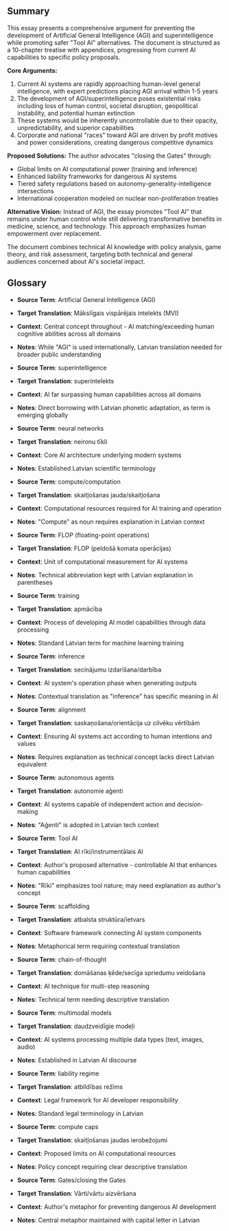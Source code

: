 ## Summary

This essay presents a comprehensive argument for preventing the development of Artificial General Intelligence (AGI) and superintelligence while promoting safer "Tool AI" alternatives. The document is structured as a 10-chapter treatise with appendices, progressing from current AI capabilities to specific policy proposals.

**Core Arguments:**
1. Current AI systems are rapidly approaching human-level general intelligence, with expert predictions placing AGI arrival within 1-5 years
2. The development of AGI/superintelligence poses existential risks including loss of human control, societal disruption, geopolitical instability, and potential human extinction
3. These systems would be inherently uncontrollable due to their opacity, unpredictability, and superior capabilities
4. Corporate and national "races" toward AGI are driven by profit motives and power considerations, creating dangerous competitive dynamics

**Proposed Solutions:**
The author advocates "closing the Gates" through:
- Global limits on AI computational power (training and inference)
- Enhanced liability frameworks for dangerous AI systems
- Tiered safety regulations based on autonomy-generality-intelligence intersections
- International cooperation modeled on nuclear non-proliferation treaties

**Alternative Vision:**
Instead of AGI, the essay promotes "Tool AI" that remains under human control while still delivering transformative benefits in medicine, science, and technology. This approach emphasizes human empowerment over replacement.

The document combines technical AI knowledge with policy analysis, game theory, and risk assessment, targeting both technical and general audiences concerned about AI's societal impact.

## Glossary

- **Source Term**: Artificial General Intelligence (AGI)
- **Target Translation**: Mākslīgais vispārējais intelekts (MVI)
- **Context**: Central concept throughout - AI matching/exceeding human cognitive abilities across all domains
- **Notes**: While "AGI" is used internationally, Latvian translation needed for broader public understanding

- **Source Term**: superintelligence
- **Target Translation**: superintelekts
- **Context**: AI far surpassing human capabilities across all domains
- **Notes**: Direct borrowing with Latvian phonetic adaptation, as term is emerging globally

- **Source Term**: neural networks
- **Target Translation**: neironu tīkli
- **Context**: Core AI architecture underlying modern systems
- **Notes**: Established Latvian scientific terminology

- **Source Term**: compute/computation
- **Target Translation**: skaitļošanas jauda/skaitļošana
- **Context**: Computational resources required for AI training and operation
- **Notes**: "Compute" as noun requires explanation in Latvian context

- **Source Term**: FLOP (floating-point operations)
- **Target Translation**: FLOP (peldošā komata operācijas)
- **Context**: Unit of computational measurement for AI systems
- **Notes**: Technical abbreviation kept with Latvian explanation in parentheses

- **Source Term**: training
- **Target Translation**: apmācība
- **Context**: Process of developing AI model capabilities through data processing
- **Notes**: Standard Latvian term for machine learning training

- **Source Term**: inference
- **Target Translation**: secinājumu izdarīšana/darbība
- **Context**: AI system's operation phase when generating outputs
- **Notes**: Contextual translation as "inference" has specific meaning in AI

- **Source Term**: alignment
- **Target Translation**: saskaņošana/orientācija uz cilvēku vērtībām
- **Context**: Ensuring AI systems act according to human intentions and values
- **Notes**: Requires explanation as technical concept lacks direct Latvian equivalent

- **Source Term**: autonomous agents
- **Target Translation**: autonomie aģenti
- **Context**: AI systems capable of independent action and decision-making
- **Notes**: "Aģenti" is adopted in Latvian tech context

- **Source Term**: Tool AI
- **Target Translation**: AI rīki/instrumentālais AI
- **Context**: Author's proposed alternative - controllable AI that enhances human capabilities
- **Notes**: "Rīki" emphasizes tool nature; may need explanation as author's concept

- **Source Term**: scaffolding
- **Target Translation**: atbalsta struktūra/ietvars
- **Context**: Software framework connecting AI system components
- **Notes**: Metaphorical term requiring contextual translation

- **Source Term**: chain-of-thought
- **Target Translation**: domāšanas ķēde/secīga spriedumu veidošana
- **Context**: AI technique for multi-step reasoning
- **Notes**: Technical term needing descriptive translation

- **Source Term**: multimodal models
- **Target Translation**: daudzveidīgie modeļi
- **Context**: AI systems processing multiple data types (text, images, audio)
- **Notes**: Established in Latvian AI discourse

- **Source Term**: liability regime
- **Target Translation**: atbildības režīms
- **Context**: Legal framework for AI developer responsibility
- **Notes**: Standard legal terminology in Latvian

- **Source Term**: compute caps
- **Target Translation**: skaitļošanas jaudas ierobežojumi
- **Context**: Proposed limits on AI computational resources
- **Notes**: Policy concept requiring clear descriptive translation

- **Source Term**: Gates/closing the Gates
- **Target Translation**: Vārti/vārtu aizvēršana
- **Context**: Author's metaphor for preventing dangerous AI development
- **Notes**: Central metaphor maintained with capital letter in Latvian